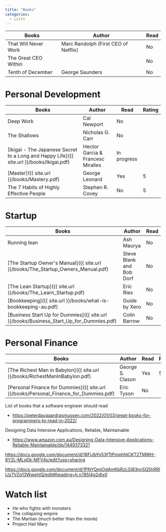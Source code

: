 ```yaml
---
title: "Books"
categories:
  - Lists
---
```


| Books                | Author                               | Read |
|----------------------|--------------------------------------|------|
| That Will Never Work | Marc Randolph (First CEO of Netflix) | No   | 
| The Great CEO Within |                                      | No   |
| Tenth of December    | George Saunders                      | No   |


# Personal Development

| Books                                                                                    | Author                             | Read        | Rating |
|------------------------------------------------------------------------------------------|------------------------------------|-------------|--------|
| Deep Work                                                                                | Cal Newport                        | No          |        |
| The Shallows                                                                             | Nicholas G. Carr                   | No          |        |
| [Ikigai - The Japanese Secret to a Long and Happy Life]({{ site.url }}/books/Ikigai.pdf) | Hector Garcia & Francesc Miralles  | In progress |        |
| [Master]({{ site.url }}/books/Mastery.pdf)                                               | George Leonard                     | Yes         | 5      | 
| The 7 Habits of Highly Effective People                                                  | Stephen R. Covey                   | No          | 5      |


# Startup

| Books                                                                                   | Author                   | Read |
|-----------------------------------------------------------------------------------------|--------------------------|------|
| Running lean                                                                            | Ash Maurya               | No   | 
| [The Startup Owner's Manual]({{ site.url }}/books/The_Startup_Owners_Manual.pdf)        | Steve Blank and Bob Dorf | No   |
| [The Lean Startup]({{ site.url }}/books/The_Learn_Startup.pdf)                          | Eric Ries                | No   |
| [Bookkeeping]({{ site.url }}/books/what-is-bookkeeping-au.pdf)                          | Guide by Xero            | No   |
| [Business Start Up for Dummies]({{ site.url }}/books/Business_Start_Up_for_Dummies.pdf) | Colin Barrow             | No   |

# Personal Finance

| Books                                                                                 | Author           | Read | Rating |
|---------------------------------------------------------------------------------------|------------------|------|--------|
| [The Richest Man in Babylon]({{ site.url }}/books/RichestManInBabylon.pdf)            | George S. Clason | Yes  | 5      |
| [Personal Finance for Dummies]({{ site.url }}/books/Personal_Finance_for_Dummies.pdf) | Eric Tyson       | No   |        |

List of books that a software engineer should read
- https://peterdaugaardrasmussen.com/2022/01/03/great-books-for-programmers-to-read-in-2022/ 

Designing Data Intensive Applications, Reliable, Maintainable
- https://www.amazon.com.au/Designing-Data-Intensive-Applications-Reliable-Maintainable/dp/1449373321 

https://docs.google.com/document/d/18FiJbYn53fTtPmphfdCKT2TMWH-8Y2L-MLqDk-MFV4s/edit?usp=sharing

https://docs.google.com/document/d/1PNYQmjOdAmKbRzLGI83nvSQ5hRRlIJz7VZq13WwehtQ/edit#heading=h.n785l4g2dtx0

# Watch list
- He who fights with monsters
- The collapsing empire
- The Martian (much better than the movie)
- Project Hail Mary